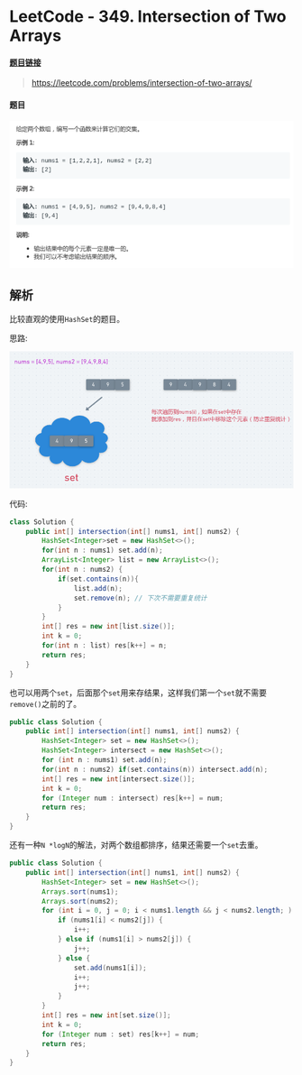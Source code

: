 # LeetCode - 349. Intersection of Two Arrays

#### [题目链接](https://leetcode.com/problems/intersection-of-two-arrays/)

> https://leetcode.com/problems/intersection-of-two-arrays/

#### 题目

![1554949616358](assets/1554949616358.png)

## 解析

比较直观的使用`HashSet`的题目。

思路:

![1554949837600](assets/1554949837600.png)

代码:

```java
class Solution {
    public int[] intersection(int[] nums1, int[] nums2) {
        HashSet<Integer>set = new HashSet<>();
        for(int n : nums1) set.add(n);
        ArrayList<Integer> list = new ArrayList<>();
        for(int n : nums2) {
            if(set.contains(n)){
                list.add(n);
                set.remove(n); // 下次不需要重复统计
            }
        }
        int[] res = new int[list.size()];
        int k = 0;
        for(int n : list) res[k++] = n;
        return res;
    }
}
```

也可以用两个`set`，后面那个`set`用来存结果，这样我们第一个`set`就不需要`remove()`之前的了。

```java
public class Solution {
    public int[] intersection(int[] nums1, int[] nums2) {
        HashSet<Integer> set = new HashSet<>();
        HashSet<Integer> intersect = new HashSet<>();
        for (int n : nums1) set.add(n);
        for(int n : nums2) if(set.contains(n)) intersect.add(n);
        int[] res = new int[intersect.size()];
        int k = 0;
        for (Integer num : intersect) res[k++] = num;
        return res;
    }
} 
```

还有一种`N *logN`的解法，对两个数组都排序，结果还需要一个`set`去重。

```java
public class Solution {
    public int[] intersection(int[] nums1, int[] nums2) {
        HashSet<Integer> set = new HashSet<>();
        Arrays.sort(nums1);
        Arrays.sort(nums2);
        for (int i = 0, j = 0; i < nums1.length && j < nums2.length; ) {
            if (nums1[i] < nums2[j]) {
                i++;
            } else if (nums1[i] > nums2[j]) {
                j++;
            } else {
                set.add(nums1[i]);
                i++;
                j++;
            }
        }
        int[] res = new int[set.size()];
        int k = 0;
        for (Integer num : set) res[k++] = num;
        return res; 
    }
}
```

